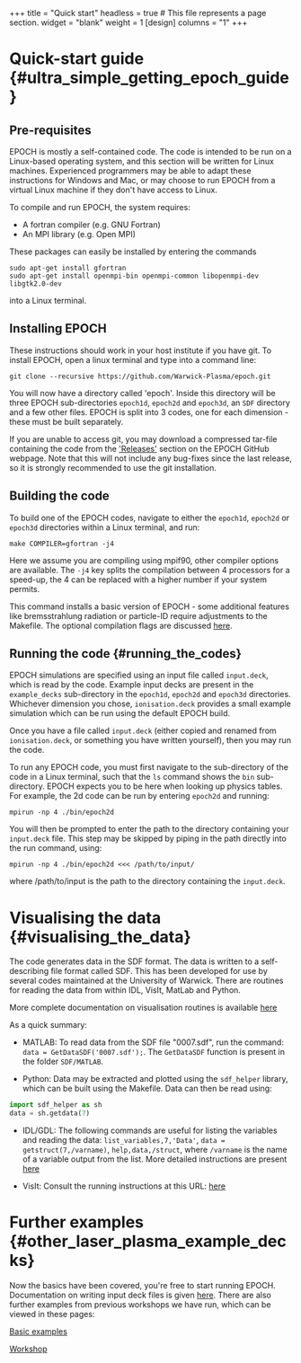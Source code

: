 +++
title = "Quick start"
headless = true  # This file represents a page section.
widget = "blank"
weight = 1
[design]
  columns = "1"
+++

# Quick-start guide {#ultra_simple_getting_epoch_guide}

## Pre-requisites

EPOCH is mostly a self-contained code. The code is intended to be run on a Linux-based operating system, and this section will be written for Linux machines. Experienced programmers may be able to adapt these instructions for Windows and Mac, or may choose to run EPOCH from a virtual Linux machine if they don't have access to Linux.

To compile and run EPOCH, the system requires:
- A fortran compiler (e.g. GNU Fortran)
- An MPI library (e.g. Open MPI)

These packages can easily be installed by entering the commands

```
sudo apt-get install gfortran
sudo apt-get install openmpi-bin openmpi-common libopenmpi-dev libgtk2.0-dev
```

into a Linux terminal.

## Installing EPOCH

These instructions should work in your host institute if you have git. To install EPOCH, open a linux terminal and type into a command line:
```
git clone --recursive https://github.com/Warwick-Plasma/epoch.git
```

You will now have a directory called 'epoch'. Inside this directory will
be three EPOCH sub-directories `epoch1d`, `epoch2d` and `epoch3d`, an `SDF`
directory and a few other files. EPOCH is split into 3 codes, one for each dimension - these must be built separately.

If you are unable to access git, you may download a compressed tar-file containing the code from the ['Releases'](https://github.com/Warwick-Plasma/epoch/releases)
section on the EPOCH GitHub webpage. Note that this will not include any bug-fixes since 
the last release, so it is strongly recommended to use the git installation.

## Building the code

To build one of the EPOCH codes, navigate to either the `epoch1d`, `epoch2d` or `epoch3d` directories within a Linux terminal, and run:

```
make COMPILER=gfortran -j4
```

Here we assume you are compiling using mpif90, other compiler options are available. The `-j4` key splits the compilation between 4 processors for a speed-up, the 4 can be replaced with a higher number if your system permits.

This command installs a basic version of EPOCH - some additional features like bremsstrahlung radiation or particle-ID require adjustments to the Makefile. The optional compilation flags are discussed [here][Compiler flags].

## Running the code {#running_the_codes}

EPOCH simulations are specified using an input file called `input.deck`, which is read by the code. Example input decks are present in the `example_decks` sub-directory in the `epoch1d`, `epoch2d` and `epoch3d` directories. Whichever dimension you chose, `ionisation.deck` provides a small example simulation which can be run using the default EPOCH build.

Once you have a file called `input.deck`
(either copied and renamed from `ionisation.deck`, or something you have written yourself), then you may run the code.

To run any EPOCH code, you must first navigate to the sub-directory of the code in a Linux terminal, such that the `ls` command shows the `bin` sub-directory. EPOCH expects you to be here when looking up physics tables. For example, the 2d code can be run by entering `epoch2d` and running:

```
mpirun -np 4 ./bin/epoch2d
```

You will then be prompted to enter the path to the directory containing your `input.deck` file. This step may be skipped by piping in the path directly into the run command, using:

```
mpirun -np 4 ./bin/epoch2d <<< /path/to/input/
```

where /path/to/input is the path to the directory containing the `input.deck`.


# Visualising the data {#visualising_the_data}

The code generates data in the SDF format. The data is
written to a self-describing file format called SDF. This has been
developed for use by several codes maintained at the University of
Warwick. There are routines for reading the data from within IDL, VisIt,
MatLab and Python.

More complete documentation on visualisation routines is available
[here][Visualisation]

As a quick summary:

- MATLAB: To read data from the SDF file "0007.sdf", run the command: `data = GetDataSDF('0007.sdf');`. The `GetDataSDF` function is present in the folder `SDF/MATLAB`.

- Python: Data may be extracted and plotted using the `sdf_helper` library, which can be built using the Makefile. Data can then be read using:

```python 
import sdf_helper as sh
data = sh.getdata(7)
```

- IDL/GDL: The following commands are useful for listing the variables and reading the data: `list_variables,7,'Data'`, `data = getstruct(7,/varname)`, `help,data,/struct`, where `/varname` is the name of a variable output from the list. More detailed instructions are present [here][Visualising_SDF_files_with_LLNL_VisIt]

- VisIt: Consult the running instructions at this URL: [
here][Visualising_SDF_files_with_LLNL_VisIt]

# Further examples {#other_laser_plasma_example_decks}

Now the basics have been covered, you're free to start running EPOCH. Documentation on writing input deck files is given [here][input_decks]. There are also further examples from previous workshops we have run, which can be viewed in these pages: 

[Basic examples][Basic_examples]

[Workshop][Workshop_examples_continued]



<!-- ########################  Cross references  ######################## -->

[Basic_examples]: /documentation/examples/Basic_examples
[Compiler flags]: /documentation/basic_usage/Compiler_Flags
[Input_deck_output_block]: /documentation/input_deck/input_deck_output_block
[input_decks]: /documentation/input_deck
[Landing_Page]: /documentation
[Visualisation]: /documentation/visualising_output
[Visualising_SDF_files_with_LLNL_VisIt]: /documentation/visualising_output/visualising_sdf_files_with_llnl_visit
[Workshop_examples_continued]: /documentation/examples/workshop_examples_continued

